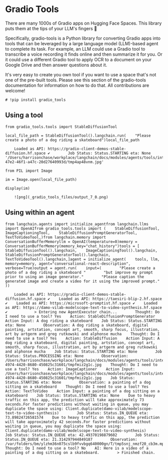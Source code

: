 Gradio Tools
============

There are many 1000s of Gradio apps on Hugging Face Spaces. This library puts them at the tips of your LLM's fingers 🦾

Specifically, gradio-tools is a Python library for converting Gradio apps into tools that can be leveraged by a large language model (LLM)-based agent to complete its task. For example, an LLM could use a Gradio tool to transcribe a voice recording it finds online and then summarize it for you. Or it could use a different Gradio tool to apply OCR to a document on your Google Drive and then answer questions about it.

It's very easy to create you own tool if you want to use a space that's not one of the pre-built tools. Please see this section of the gradio-tools documentation for information on how to do that. All contributions are welcome!

    # !pip install gradio_tools

Using a tool[](#using-a-tool "Direct link to Using a tool")
------------------------------------------------------------

    from gradio_tools.tools import StableDiffusionTool

    local_file_path = StableDiffusionTool().langchain.run(    "Please create a photo of a dog riding a skateboard")local_file_path

        Loaded as API: https://gradio-client-demos-stable-diffusion.hf.space ✔        Job Status: Status.STARTING eta: None    '/Users/harrisonchase/workplace/langchain/docs/modules/agents/tools/integrations/b61c1dd9-47e2-46f1-a47c-20d27640993d/tmp4ap48vnm.jpg'

    from PIL import Image

    im = Image.open(local_file_path)

    display(im)

        ![png](_gradio_tools_files/output_7_0.png)    

Using within an agent[](#using-within-an-agent "Direct link to Using within an agent")
---------------------------------------------------------------------------------------

    from langchain.agents import initialize_agentfrom langchain.llms import OpenAIfrom gradio_tools.tools import (    StableDiffusionTool,    ImageCaptioningTool,    StableDiffusionPromptGeneratorTool,    TextToVideoTool,)from langchain.memory import ConversationBufferMemoryllm = OpenAI(temperature=0)memory = ConversationBufferMemory(memory_key="chat_history")tools = [    StableDiffusionTool().langchain,    ImageCaptioningTool().langchain,    StableDiffusionPromptGeneratorTool().langchain,    TextToVideoTool().langchain,]agent = initialize_agent(    tools, llm, memory=memory, agent="conversational-react-description", verbose=True)output = agent.run(    input=(        "Please create a photo of a dog riding a skateboard "        "but improve my prompt prior to using an image generator."        "Please caption the generated image and create a video for it using the improved prompt."    ))

        Loaded as API: https://gradio-client-demos-stable-diffusion.hf.space ✔    Loaded as API: https://taesiri-blip-2.hf.space ✔    Loaded as API: https://microsoft-promptist.hf.space ✔    Loaded as API: https://damo-vilab-modelscope-text-to-video-synthesis.hf.space ✔            > Entering new AgentExecutor chain...        Thought: Do I need to use a tool? Yes    Action: StableDiffusionPromptGenerator    Action Input: A dog riding a skateboard    Job Status: Status.STARTING eta: None        Observation: A dog riding a skateboard, digital painting, artstation, concept art, smooth, sharp focus, illustration, art by artgerm and greg rutkowski and alphonse mucha    Thought: Do I need to use a tool? Yes    Action: StableDiffusion    Action Input: A dog riding a skateboard, digital painting, artstation, concept art, smooth, sharp focus, illustration, art by artgerm and greg rutkowski and alphonse mucha    Job Status: Status.STARTING eta: None        Job Status: Status.PROCESSING eta: None        Observation: /Users/harrisonchase/workplace/langchain/docs/modules/agents/tools/integrations/2e280ce4-4974-4420-8680-450825c31601/tmpfmiz2g1c.jpg    Thought: Do I need to use a tool? Yes    Action: ImageCaptioner    Action Input: /Users/harrisonchase/workplace/langchain/docs/modules/agents/tools/integrations/2e280ce4-4974-4420-8680-450825c31601/tmpfmiz2g1c.jpg    Job Status: Status.STARTING eta: None        Observation: a painting of a dog sitting on a skateboard    Thought: Do I need to use a tool? Yes    Action: TextToVideo    Action Input: a painting of a dog sitting on a skateboard    Job Status: Status.STARTING eta: None    Due to heavy traffic on this app, the prediction will take approximately 73 seconds.For faster predictions without waiting in queue, you may duplicate the space using: Client.duplicate(damo-vilab/modelscope-text-to-video-synthesis)        Job Status: Status.IN_QUEUE eta: 73.89824726581574    Due to heavy traffic on this app, the prediction will take approximately 42 seconds.For faster predictions without waiting in queue, you may duplicate the space using: Client.duplicate(damo-vilab/modelscope-text-to-video-synthesis)        Job Status: Status.IN_QUEUE eta: 42.49370198879602        Job Status: Status.IN_QUEUE eta: 21.314297944849187        Observation: /var/folders/bm/ylzhm36n075cslb9fvvbgq640000gn/T/tmp5snj_nmzf20_cb3m.mp4    Thought: Do I need to use a tool? No    AI: Here is a video of a painting of a dog sitting on a skateboard.        > Finished chain.